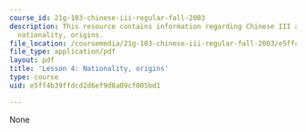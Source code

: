 ```yaml
---
course_id: 21g-103-chinese-iii-regular-fall-2003
description: This resource contains information regarding Chinese III assignments,
  nationality, origins.
file_location: /coursemedia/21g-103-chinese-iii-regular-fall-2003/e5ff4b39ffdcd2d6ef9d8a09cf005bd1_MIT21G_103F03_lesson4.pdf
file_type: application/pdf
layout: pdf
title: 'Lesson 4: Nationality, origins'
type: course
uid: e5ff4b39ffdcd2d6ef9d8a09cf005bd1

---
```

None